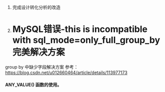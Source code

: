 1. 完成设计转化分析的改造
2. # MySQL错误-this is incompatible with sql_mode=only_full_group_by完美解决方案 
group by 中缺少字段解决方案 参考：https://blog.csdn.net/u012660464/article/details/113977173

#### ANY_VALUE() 函数的使用。